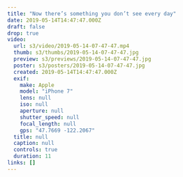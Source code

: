 ```yaml
---
title: "Now there’s something you don’t see every day"
date: 2019-05-14T14:47:47.000Z
draft: false
drop: true
video:
  url: s3/video/2019-05-14-07-47-47.mp4
  thumb: s3/thumbs/2019-05-14-07-47-47.jpg
  preview: s3/previews/2019-05-14-07-47-47.jpg
  poster: s3/posters/2019-05-14-07-47-47.jpg
  created: 2019-05-14T14:47:47.000Z
  exif:
    make: Apple
    model: "iPhone 7"
    lens: null
    iso: null
    aperture: null
    shutter_speed: null
    focal_length: null
    gps: "47.7669 -122.2067"
  title: null
  caption: null
  controls: true
  duration: 11
links: []
---
```

